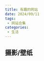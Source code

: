 ```yaml
---
title: 有趣的网站
date: 2024/09/11
tags:
 - 网站合集
categories:
 - 生活
---
```


## 摄影/壁纸

<Card :list=list></Card>

<script setup lang="ts">
import { ref } from 'vue'
const list = ref([

      {
    title: "无水印高清壁纸",
    icon: "",
    link: "https://wall.alphacoders.com",
    remark: "网站2",
  },
   {
    title: "天空之城",
    icon: "",
    link: "https://www.skypixel.com",
    remark: "全球航拍爱好者和专业摄影师的社交平台",
  },
    ])

</script>

